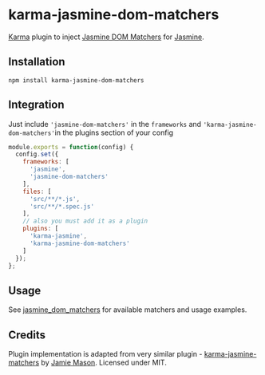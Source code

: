 # karma-jasmine-dom-matchers

[Karma](http://karma-runner.github.io/) plugin to inject [Jasmine DOM Matchers](https://github.com/charleshansen/jasmine_dom_matchers) for [Jasmine](http://jasmine.github.io/).

## Installation

    npm install karma-jasmine-dom-matchers
    
## Integration

Just include `'jasmine-dom-matchers'` in the `frameworks` and
`'karma-jasmine-dom-matchers'`in the plugins section of your config

```javascript
module.exports = function(config) {
  config.set({
    frameworks: [
      'jasmine',
      'jasmine-dom-matchers'
    ],
    files: [
      'src/**/*.js',
      'src/**/*.spec.js'
    ],
    // also you must add it as a plugin
    plugins: [
      'karma-jasmine',
      'karma-jasmine-dom-matchers'
    ]
  });
};
```

## Usage

See [jasmine_dom_matchers](https://github.com/charleshansen/jasmine_dom_matchers) for available matchers and usage examples.

## Credits

Plugin implementation is adapted from very similar plugin - [karma-jasmine-matchers](https://github.com/JamieMason/karma-jasmine-matchers) by [Jamie Mason](https://github.com/JamieMason). Licensed under MIT.
